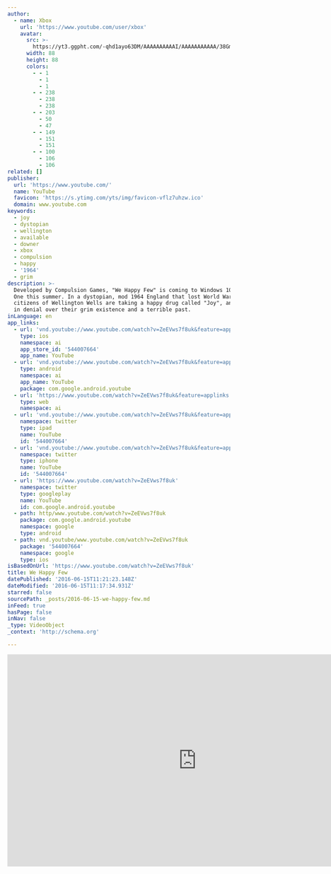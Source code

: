 ```yaml
---
author:
  - name: Xbox
    url: 'https://www.youtube.com/user/xbox'
    avatar:
      src: >-
        https://yt3.ggpht.com/-qhd1ayo63DM/AAAAAAAAAAI/AAAAAAAAAAA/38Gm07af3uo/s88-c-k-no-rj-c0xffffff/photo.jpg
      width: 88
      height: 88
      colors:
        - - 1
          - 1
          - 1
        - - 238
          - 238
          - 238
        - - 203
          - 50
          - 47
        - - 149
          - 151
          - 151
        - - 100
          - 106
          - 106
related: []
publisher:
  url: 'https://www.youtube.com/'
  name: YouTube
  favicon: 'https://s.ytimg.com/yts/img/favicon-vflz7uhzw.ico'
  domain: www.youtube.com
keywords:
  - joy
  - dystopian
  - wellington
  - available
  - downer
  - xbox
  - compulsion
  - happy
  - '1964'
  - grim
description: >-
  Developed by Compulsion Games, "We Happy Few" is coming to Windows 10 and Xbox
  One this summer. In a dystopian, mod 1964 England that lost World War II, the
  citizens of Wellington Wells are taking a happy drug called "Joy", and living
  in denial over their grim existence and a terrible past.
inLanguage: en
app_links:
  - url: 'vnd.youtube://www.youtube.com/watch?v=ZeEVws7f8uk&feature=applinks'
    type: ios
    namespace: ai
    app_store_id: '544007664'
    app_name: YouTube
  - url: 'vnd.youtube://www.youtube.com/watch?v=ZeEVws7f8uk&feature=applinks'
    type: android
    namespace: ai
    app_name: YouTube
    package: com.google.android.youtube
  - url: 'https://www.youtube.com/watch?v=ZeEVws7f8uk&feature=applinks'
    type: web
    namespace: ai
  - url: 'vnd.youtube://www.youtube.com/watch?v=ZeEVws7f8uk&feature=applinks'
    namespace: twitter
    type: ipad
    name: YouTube
    id: '544007664'
  - url: 'vnd.youtube://www.youtube.com/watch?v=ZeEVws7f8uk&feature=applinks'
    namespace: twitter
    type: iphone
    name: YouTube
    id: '544007664'
  - url: 'https://www.youtube.com/watch?v=ZeEVws7f8uk'
    namespace: twitter
    type: googleplay
    name: YouTube
    id: com.google.android.youtube
  - path: http/www.youtube.com/watch?v=ZeEVws7f8uk
    package: com.google.android.youtube
    namespace: google
    type: android
  - path: vnd.youtube/www.youtube.com/watch?v=ZeEVws7f8uk
    package: '544007664'
    namespace: google
    type: ios
isBasedOnUrl: 'https://www.youtube.com/watch?v=ZeEVws7f8uk'
title: We Happy Few
datePublished: '2016-06-15T11:21:23.148Z'
dateModified: '2016-06-15T11:17:34.931Z'
starred: false
sourcePath: _posts/2016-06-15-we-happy-few.md
inFeed: true
hasPage: false
inNav: false
_type: VideoObject
_context: 'http://schema.org'

---
```

<iframe src="https://cdn.embedly.com/widgets/media.html?src=https%3A%2F%2Fwww.youtube.com%2Fembed%2FZeEVws7f8uk%3Ffeature%3Doembed&amp;url=http%3A%2F%2Fwww.youtube.com%2Fwatch%3Fv%3DZeEVws7f8uk&amp;image=https%3A%2F%2Fi.ytimg.com%2Fvi%2FZeEVws7f8uk%2Fhqdefault.jpg&amp;key=b7d04c9b404c499eba89ee7072e1c4f7&amp;type=text%2Fhtml&amp;schema=youtube" width="854" height="480" scrolling="no" frameborder="0" allowfullscreen="" style=""></iframe>